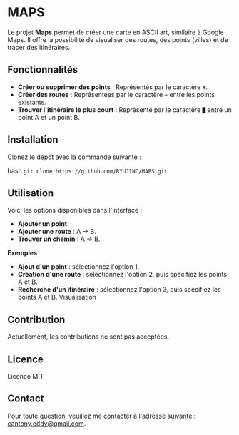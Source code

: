 # MAPS

Le projet **Maps** permet de créer une carte en ASCII art, similaire à Google Maps. Il offre la possibilité de visualiser des routes, des points (villes) et de tracer des itinéraires.

## Fonctionnalités

- **Créer ou supprimer des points** : Représentés par le caractère `#`.
- **Créer des routes** : Représentées par le caractère `+` entre les points existants.
- **Trouver l'itinéraire le plus court** : Représenté par le caractère `█` entre un point A et un point B.

## Installation

Clonez le dépôt avec la commande suivante :

bash
``git clone https://github.com/RYUJINC/MAPS.git``

## Utilisation
Voici les options disponibles dans l'interface :

- **Ajouter un point.**
- **Ajouter une route** : A -> B.
- **Trouver un chemin** : A -> B.

**Exemples**
- **Ajout d'un point** : sélectionnez l'option 1.
- **Création d'une route** : sélectionnez l'option 2, puis spécifiez les points A et B.
- **Recherche d'un itinéraire** : sélectionnez l'option 3, puis spécifiez les points A et B.
Visualisation

## Contribution
Actuellement, les contributions ne sont pas acceptées.

## Licence
Licence MIT

## Contact
Pour toute question, veuillez me contacter à l'adresse suivante : cantony.eddy@gmail.com.
